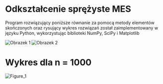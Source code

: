 # Odkształcenie sprężyste MES

Program rozwiązujący poniższe równanie za pomocą metody elementów skończonych oraz rysujący wykres rozwiązań został zaimplementowany w języku Python, wykorzystując biblioteki NumPy, SciPy i Matplotlib

![Obrazek 1](https://github.com/user-attachments/assets/59a8f5ff-d1dc-44c8-8cfa-701034b315e3)
![Obrazek 2](https://github.com/user-attachments/assets/7c27ebd8-fc19-4e2d-94a2-cae9a28c036c)

# Wykres dla n = 1000

![Figure_1](https://github.com/user-attachments/assets/1d5887cf-4537-493f-8d2e-9735e46ca889)
